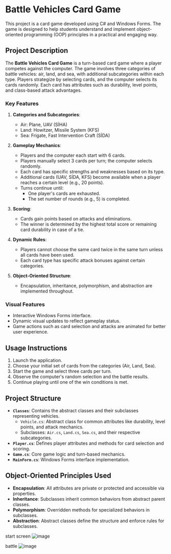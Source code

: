 # Battle Vehicles Card Game

This project is a card game developed using C# and Windows Forms. The game is designed to help students understand and implement object-oriented programming (OOP) principles in a practical and engaging way.

## Project Description

The **Battle Vehicles Card Game** is a turn-based card game where a player competes against the computer. The game involves three categories of battle vehicles: air, land, and sea, with additional subcategories within each type. Players strategize by selecting cards, and the computer selects its cards randomly. Each card has attributes such as durability, level points, and class-based attack advantages.

### Key Features

1. **Categories and Subcategories**:
   - Air: Plane, UAV (SİHA)
   - Land: Howitzer, Missile System (KFS)
   - Sea: Frigate, Fast Intervention Craft (SİDA)

2. **Gameplay Mechanics**:
   - Players and the computer each start with 6 cards.
   - Players manually select 3 cards per turn; the computer selects randomly.
   - Each card has specific strengths and weaknesses based on its type.
   - Additional cards (UAV, SİDA, KFS) become available when a player reaches a certain level (e.g., 20 points).
   - Turns continue until:
     - One player's cards are exhausted.
     - The set number of rounds (e.g., 5) is completed.

3. **Scoring**:
   - Cards gain points based on attacks and eliminations.
   - The winner is determined by the highest total score or remaining card durability in case of a tie.

4. **Dynamic Rules**:
   - Players cannot choose the same card twice in the same turn unless all cards have been used.
   - Each card type has specific attack bonuses against certain categories.

5. **Object-Oriented Structure**:
   - Encapsulation, inheritance, polymorphism, and abstraction are implemented throughout.

### Visual Features
- Interactive Windows Forms interface.
- Dynamic visual updates to reflect gameplay status.
- Game actions such as card selection and attacks are animated for better user experience.



## Usage Instructions

1. Launch the application.
2. Choose your initial set of cards from the categories (Air, Land, Sea).
3. Start the game and select three cards per turn.
4. Observe the computer's random selection and the battle results.
5. Continue playing until one of the win conditions is met.

## Project Structure

- **`Classes`**: Contains the abstract classes and their subclasses representing vehicles.
  - `Vehicle.cs`: Abstract class for common attributes like durability, level points, and attack mechanics.
  - Subclasses: `Air.cs`, `Land.cs`, `Sea.cs`, and their respective subcategories.
- **`Player.cs`**: Defines player attributes and methods for card selection and scoring.
- **`Game.cs`**: Core game logic and turn-based mechanics.
- **`MainForm.cs`**: Windows Forms interface implementation.

## Object-Oriented Principles Used

- **Encapsulation**: All attributes are private or protected and accessible via properties.
- **Inheritance**: Subclasses inherit common behaviors from abstract parent classes.
- **Polymorphism**: Overridden methods for specialized behaviors in subclasses.
- **Abstraction**: Abstract classes define the structure and enforce rules for subclasses.


start screen
![image](https://github.com/user-attachments/assets/379a4778-5897-4ed1-9a2d-a3f632db239e)

battle
![image](https://github.com/user-attachments/assets/ae84e602-dcb6-463a-9761-b7169b4a89cc)




